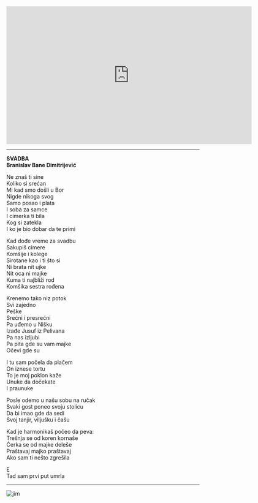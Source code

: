 
<iframe src="https://player.vimeo.com/video/1040356303?quality=1080p" width="640" height="360" frameborder="0" allow="autoplay; fullscreen; picture-in-picture" allowfullscreen></iframe>  

----
  
**SVADBA**  
**Branislav Bane Dimitrijević**  
  
Ne znaš ti sine  
Koliko si srećan  
Mi kad smo došli u Bor  
Nigde nikoga svog  
Samo posao i plata  
I soba za samce  
I cimerka ti bila  
Kog si zatekla  
I ko je bio dobar da te primi  
  
Kad dođe vreme za svadbu  
Sakupiš cimere  
Komšije i kolege  
Sirotane kao i ti što si  
Ni brata nit ujke  
Nit oca ni majke  
Kuma ti najbliži rod  
Komšika sestra rođena  
  
Krenemo tako niz potok  
Svi zajedno  
Peške  
Srećni i presrećni  
Pa uđemo u Nišku  
Izađe Jusuf iz Pelivana  
Pa nas izljubi  
Pa pita gde su vam majke  
Očevi gde su  
  
I tu sam počela da plačem  
On iznese tortu  
To je moj poklon kaže  
Unuke da dočekate  
I praunuke  
  
Posle odemo u našu sobu na ručak  
Svaki gost poneo svoju stolicu  
Da bi imao gde da sedi  
Svoj tanjir, viljušku i čašu  
  
Kad je harmonikaš počeo da peva:  
Trešnja se od koren kornaše  
Ćerka se od majke deleše  
Praštavaj majko praštavaj  
Ako sam ti nešto zgrešila  
  
E  
Tad sam prvi put umrla  

----

![jim](https://github.com/user-attachments/assets/13c051c4-83c2-4f12-9429-d04085b439b8)

